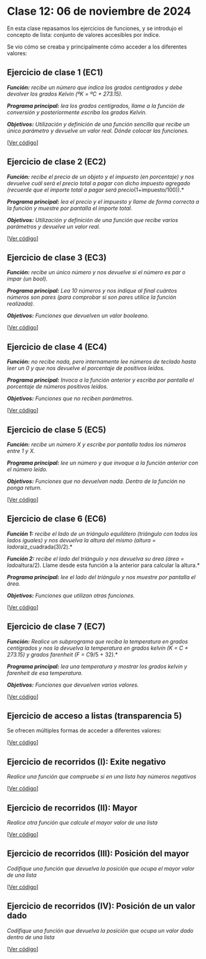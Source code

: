 # Clase 12: 06 de noviembre de 2024

En esta clase repasamos los ejercicios de funciones, y se introdujo el concepto de lista: conjunto de valores accesibles por índice.

Se vio cómo se creaba y principalmente cómo acceder a los diferentes valores:

## Ejercicio de clase 1 (EC1)
*__Función:__ recibe un número que indica los grados centígrados y debe devolver los grados Kelvin (ºK = ºC + 273.15).*

*__Programa principal:__ lea los grados centígrados, llame a la función de conversión y posteriormente escriba los grados Kelvin.*

*__Objetivos:__ Utilización y definición de una función sencilla que recibe un único parámetro y devuelve un valor real. Dónde colocar las funciones.*

[[Ver código](EC1.py)]

## Ejercicio de clase 2 (EC2)
*__Función:__ recibe el precio de un objeto y el impuesto (en porcentaje) y nos devuelve cuál será el precio total a pagar con dicho impuesto agregado (recuerde que el importe total a pagar será precio*(1+impuesto/100)).*

*__Programa principal:__ lea el precio y el impuesto y llame de forma correcta a la función y muestre por pantalla el importe total.*

*__Objetivos:__ Utilización y definición de una función que recibe varios parámetros y devuelve un valor real.*

[[Ver código](EC2.py)]

## Ejercicio de clase 3 (EC3)

*__Función:__ recibe un único número y nos devuelve si el número es par o impar (un bool).*

*__Programa principal:__ Lea 10 números y nos indique al final cuántos números son pares (para comprobar si son pares utilice la función realizada).*

*__Objetivos:__ Funciones que devuelven un valor booleano.*

[[Ver código](EC3.py)]

## Ejercicio de clase 4 (EC4)
*__Función:__ no recibe nada, pero internamente lee números de teclado hasta leer un 0 y que nos devuelve el porcentaje de positivos leídos.*

*__Programa principal:__ Invoca a la función anterior y escriba por pantalla el porcentaje de números positivos leídos.*

*__Objetivos:__ Funciones que no reciben parámetros.*

[[Ver código](EC4.py)]

## Ejercicio de clase 5 (EC5)
*__Función:__ recibe un número X y escribe por pantalla todos los números entre 1 y X.*

*__Programa principal:__ lee un número y que invoque a la función anterior con el número leído.*

*__Objetivos:__ Funciones que no devuelvan nada. Dentro de la función no ponga return.*

[[Ver código](EC5.py)]

## Ejercicio de clase 6 (EC6)
*__Función 1:__ recibe el lado de un triángulo equilátero (triángulo con todos los lados iguales) y nos devuelva la altura del mismo (altura = lado*raiz_cuadrada(3)/2).*

*__Función 2:__ recibe el lado del triángulo y nos devuelva su área (área = lado*altura/2). Llame desde esta función a la anterior para calcular la altura.*

*__Programa principal:__ lee el lado del triángulo y nos muestre por pantalla el área.*

*__Objetivos:__ Funciones que utilizan otras funciones.*

[[Ver código](EC6.py)]

## Ejercicio de clase 7 (EC7)
*__Función:__ Realice un subprograma que reciba la temperatura en grados centígrados y nos la devuelva la temperatura en grados kelvin (K = C + 273.15) y grados farenheit (F = C*9/5 + 32).*

*__Programa principal:__ lea una temperatura y mostrar los grados kelvin y farenheit de esa temperatura.*

*__Objetivos:__ Funciones que devuelven varios valores.*

[[Ver código](EC7.py)]


## Ejercicio de acceso a listas (transparencia 5)

Se ofrecen múltiples formas de acceder a diferentes valores:

[[Ver código](t5e01.rangos.py)]

## Ejercicio de recorridos (I): Exite negativo
*Realice una función que compruebe si en una lista hay números negativos*

[[Ver código](t5e02.existe_negativo.py)]

## Ejercicio de recorridos (II): Mayor
*Realice otra función que calcule el mayor valor de una lista*

[[Ver código](t5e03.menor.py)]

## Ejercicio de recorridos (III): Posición del mayor
*Codifique una función que devuelva la posición que ocupa el mayor valor de una lista*

[[Ver código](t5e04.posición_menor.py)]

## Ejercicio de recorridos (IV): Posición de un valor dado
*Codifique una función que devuelva la posición que ocupa un valor dado dentro de una lista*

[[Ver código](t5e05.posición_valor.py)]